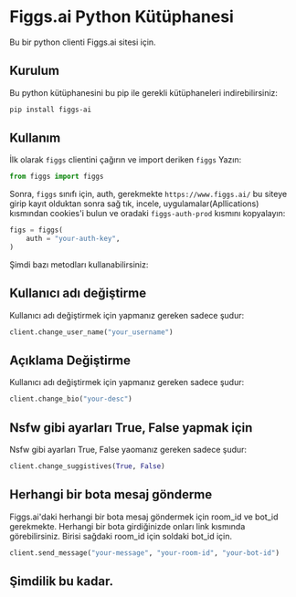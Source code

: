 # Figgs.ai Python Kütüphanesi

Bu bir python clienti Figgs.ai sitesi için.

## Kurulum

Bu python kütüphanesini bu pip ile gerekli kütüphaneleri indirebilirsiniz:

```bash
pip install figgs-ai
```

## Kullanım

İlk olarak `figgs` clientini çağırın ve import deriken `figgs` Yazın:

```python
from figgs import figgs
```

Sonra, `figgs` sınıfı için, auth, gerekmekte `https://www.figgs.ai/` bu siteye girip kayıt olduktan sonra sağ tık, incele, uygulamalar(Apllications) kısmından cookies'i bulun ve oradaki `figgs-auth-prod` kısmını kopyalayın:

```python
figs = figgs(
    auth = "your-auth-key",
)
```

Şimdi bazı metodları kullanabilirsiniz:

## Kullanıcı adı değiştirme

Kullanıcı adı değiştirmek için yapmanız gereken sadece şudur:

```python
client.change_user_name("your_username")
```

## Açıklama Değiştirme

Kullanıcı adı değiştirmek için yapmanız gereken sadece şudur:

```python
client.change_bio("your-desc")
```

## Nsfw gibi ayarları True, False yapmak için

Nsfw gibi ayarları True, False yaomanız gereken sadece şudur:

```python
client.change_suggistives(True, False)
```

## Herhangi bir bota mesaj gönderme


Figgs.ai'daki herhangi bir bota mesaj göndermek için room_id ve bot_id gerekmekte. Herhangi bir bota girdiğinizde onları link kısmında görebilirsiniz. Birisi sağdaki room_id için soldaki bot_id için.

```python
client.send_message("your-message", "your-room-id", "your-bot-id")
```

## Şimdilik bu kadar.
